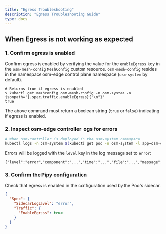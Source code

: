 ```yaml
---
title: "Egress Troubleshooting"
description: "Egress Troubleshooting Guide"
type: docs
---
```


## When Egress is not working as expected

### 1. Confirm egress is enabled

Confirm egress is enabled by verifying the value for the `enableEgress` key in the `osm-mesh-config` `MeshConfig` custom resource. `osm-mesh-config` resides in the namespace osm-edge control plane namespace (`osm-system` by default).

```console
# Returns true if egress is enabled
$ kubectl get meshconfig osm-mesh-config -n osm-system -o jsonpath='{.spec.traffic.enableEgress}{"\n"}'
true
```

The above command must return a boolean string (`true` or `false`) indicating if egress is enabled.

### 2. Inspect osm-edge controller logs for errors

```bash
# When osm-controller is deployed in the osm-system namespace
kubectl logs -n osm-system $(kubectl get pod -n osm-system -l app=osm-controller -o jsonpath='{.items[0].metadata.name}')
```

Errors will be logged with the `level` key in the log message set to `error`:
```console
{"level":"error","component":"...","time":"...","file":"...","message":"..."}
```

### 3. Confirm the Pipy configuration

Check that egress is enabled in the configuration used by the Pod's sidecar.

```json
{
  "Spec": {
    "SidecarLogLevel": "error",
    "Traffic": {
      "EnableEgress": true
    }
  }
}
```
